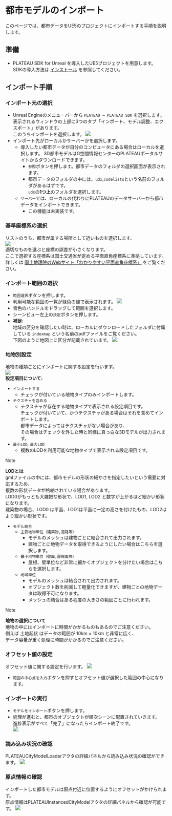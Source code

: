 # 都市モデルのインポート

このページでは、都市データをUE5のプロジェクトにインポートする手順を説明します。

## 準備
- PLATEAU SDK for Unreal を導入したUE5プロジェクトを用意します。  
  SDKの導入方法は [インストール](Installation.md) を参照してください。

## インポート手順
### インポート元の選択
- Unreal Engineのメニューバーから ```PLATEAU → PLATEAU SDK``` を選択します。   
  表示されるウィンドウの上部に3つのタブ「インポート、モデル調整、エクスポート」があります。  
  このうちインポートを選択します。
![](../resources/manual/importCityModels/plateauWindowImport.png)
- インポート先がローカルかサーバーかを選択します。
  - 導入したい都市データが自分のコンピュータにある場合はローカルを選択します。  3D都市モデルはG空間情報センターのPLATEAUポータルサイトからダウンロードできます。
    - ```参照```ボタンを押します。都市データのフォルダの選択画面が表示されます。
    - 都市データのフォルダの中には、```udx```,```codelists```という名前のフォルダがあるはずです。  
      ```udx```の**1つ上**のフォルダを選択します。
  - ```サーバー```では、ローカルの代わりにPLATEAUのデータサーバーから都市データをインポートできます。
    - この機能は未実装です。

### 基準座標系の選択
リストのうち、都市が属する場所として近いものを選択します。  
![](../resources/manual/importCityModels/coordinateSystemSelect.png)   
適切なものを選ぶと座標の誤差が小さくなります。  
ここで選択する座標系は国土交通省が定める平面直角座標系に準拠しています。  
詳しくは [国土地理院のWebサイト「わかりやすい平面直角座標系」](https://www.gsi.go.jp/sokuchikijun/jpc.html) をご覧ください。

### インポート範囲の選択
- ```範囲選択```ボタンを押します。
- 利用可能な範囲の一覧が緑色の線で表示されます。
![](../resources/manual/importCityModels/areaSelectWindow.png)  
- 青色のハンドルをドラッグして範囲を選択します。
- シーンビュー左上の```決定```ボタンを押します。
- **補足**:  
  地域の区分を確認したい時は、ローカルにダウンロードしたフォルダに付属している ```indexmap``` という名前のpdfファイルをご覧ください。  
下図のように地図上に区分が記載されています。
  ![](../resources/manual/importCityModels/idmap.png)

### 地物別設定
地物の種類ごとにインポートに関する設定を行います。  
![](../resources/manual/importCityModels/importPerPackageConfig.png)  
**設定項目について:**
- ```インポートする```
  - チェックが付いている地物タイプのみインポートします。
- ```テクスチャを含める```
  - テクスチャが存在する地物タイプで表示される設定項目です。  
    チェックが付いていて、かつテクスチャがある場合はそれを含めてインポートします。  
    都市データによってはテクスチャがない場合があり、  
    その場合はチェックを外した時と同様に真っ白な3Dモデルが出力されます。
- ```最小LOD```, ```最大LOD```
  - 複数のLODを利用可能な地物タイプで表示される設定項目です。

>[!NOTE]
> **LODとは**  
> gmlファイルの中には、都市モデルの形状の細かさを指定したいという需要に対応するため、  
> 複数の形状データが格納されている場合があります。  
> LOD0がもっとも大雑把な形状で、LOD1, LOD2 と数字が上がるほど細かい形状になります。  
> 建築物の場合、LOD0 は平面、LOD1は平面に一定の高さを付けたもの、LOD2はより細かい形状です。

- ```モデル結合```
  - ```主要地物単位（建築物,道路等）```
    - モデルのメッシュは建物ごとに結合されて出力されます。
    - 建物ごとに地物データを取得できるようにしたい場合はこちらを選択します。
  - ```最小地物単位（壁面,屋根面等）```
    - 屋根、壁単位など非常に細かくオブジェクトを分けたい場合はこちらを選択します。
  - ```地域単位```
    - モデルのメッシュは結合されて出力されます。
    - オブジェクト数を削減して軽量化できますが、建物ごとの地物データは取得不可になります。
    - メッシュの結合はある程度の大きさの範囲ごとに行われます。

>[!NOTE]
> **地物の選択について**  
> 地物の中にはインポートに時間がかかるものもあるのでご注意ください。  
> 例えば 土地起伏 はデータの範囲が 10km × 10km と非常に広く、  
> データ容量が重く処理に時間がかかるのでご注意ください。

### オフセット値の設定
オフセット値に関する設定を行います。
![](../resources/manual/importCityModels/offset.png) 
- ```範囲の中心点を入力```ボタンを押すとオフセット値が選択した範囲の中心になります。

### インポートの実行
- ```モデルをインポート```ボタンを押します。
- 処理が進むと、都市のオブジェクトが順次シーンに配置されていきます。  
  進捗表示がすべて「完了」になったらインポート終了です。  
![](../resources/manual/importCityModels/importComplete.png)

### 読み込み状況の確認
PLATEAUCityModelLoaderアクタの詳細パネルから読み込み状況の確認ができます。
![](../resources/manual/importCityModels/progress.png)

### 原点情報の確認
インポートした都市モデルは原点付近に位置するようにオフセットがかけられます。  
原点情報はPLATEAUInstancedCityModelアクタの詳細パネルから確認が可能です。
![](../resources/manual/importCityModels/coordinate.png)
